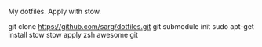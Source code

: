 My dotfiles.
Apply with stow.

git clone https://github.com/sarg/dotfiles.git
git submodule init
sudo apt-get install stow
stow apply zsh awesome git
